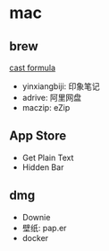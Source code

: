 # mac
## brew
[cast formula](https://formulae.brew.sh/cask/)

- yinxiangbiji: 印象笔记
- adrive: 阿里网盘
- maczip: eZip

## App Store
- Get Plain Text
- Hidden Bar

## dmg
- Downie
- 壁纸: pap.er
- docker


